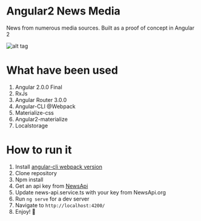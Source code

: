 # Angular2 News Media

News from numerous media sources. Built as a proof of concept in Angular 2

![alt tag](https://raw.githubusercontent.com/unseen1980/Angular2-News-Media/master/Angular2NewsScreenshot.gif)

# What have been used

1. Angular 2.0.0 Final
2. RxJs
3. Angular Router 3.0.0
4. Angular-CLI @Webpack
5. Materialize-css
6. Angular2-materialize
7. Localstorage

# How to run it

1. Install [angular-cli webpack version](https://github.com/angular/angular-cli)
2. Clone repository
3. Npm install
4. Get an api key from [NewsApi](https://newsapi.org/)
5. Update news-api.service.ts with your key from NewsApi.org
6. Run `ng serve` for a dev server
7. Navigate to `http://localhost:4200/`
8. Enjoy! :punch:
